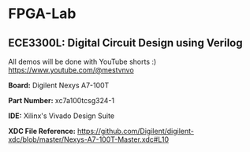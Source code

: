 # FPGA-Lab
## ECE3300L: Digital Circuit Design using Verilog
All demos will be done with YouTube shorts :)
https://www.youtube.com/@mestvnvo

**Board:** Digilent Nexys A7-100T

**Part Number:** xc7a100tcsg324-1

**IDE:** Xilinx's Vivado Design Suite

**XDC File Reference:** https://github.com/Digilent/digilent-xdc/blob/master/Nexys-A7-100T-Master.xdc#L10
